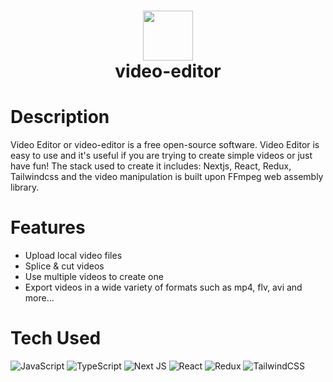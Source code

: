 <div align="center">
      <h1> <img src="http://www.clipartbest.com/cliparts/nTX/KRa/nTXKRanTB.jpeg" width="80px"><br/>video-editor</h1>
     </div>


# Description
Video Editor or video-editor is a free open-source software. Video Editor is easy to use and it's useful if you are trying to create simple videos or just have fun! The stack used to create it includes: Nextjs, React, Redux, Tailwindcss and the video manipulation is built upon FFmpeg web assembly library.

# Features
- Upload local video files
- Splice & cut videos
- Use multiple videos to create one
- Export videos in a wide variety of formats such as mp4, flv, avi and more...

# Tech Used
 ![JavaScript](https://img.shields.io/badge/javascript-%23323330.svg?style=for-the-badge&logo=javascript&logoColor=%23F7DF1E) ![TypeScript](https://img.shields.io/badge/typescript-%23007ACC.svg?style=for-the-badge&logo=typescript&logoColor=white) ![Next JS](https://img.shields.io/badge/Next-black?style=for-the-badge&logo=next.js&logoColor=white) ![React](https://img.shields.io/badge/react-%2320232a.svg?style=for-the-badge&logo=react&logoColor=%2361DAFB) ![Redux](https://img.shields.io/badge/redux-%23593d88.svg?style=for-the-badge&logo=redux&logoColor=white) ![TailwindCSS](https://img.shields.io/badge/tailwindcss-%2338B2AC.svg?style=for-the-badge&logo=tailwind-css&logoColor=white)
